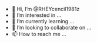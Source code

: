 - 👋 Hi, I’m @RHEYcencil1981z
- 👀 I’m interested in ...
- 🌱 I’m currently learning ...
- 💞️ I’m looking to collaborate on ...
- 📫 How to reach me ...

<!---
RHEYcencil1981z/RHEYcencil1981z is a ✨ special ✨ repository because its `README.md` (this file) appears on your GitHub profile.
You can click the Preview link to take a look at your changes.
--->
